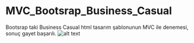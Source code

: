 # MVC_Bootsrap_Business_Casual
Bootsrap taki Business Casual html tasarım şablonunun MVC ile denemesi, sonuç gayet başarılı. 
![alt text](https://github.com/mr-aydemir/MVC_Bootsrap_Business_Casual/blob/main/screenshots/2021-07-05%20(1).png?raw=true)
